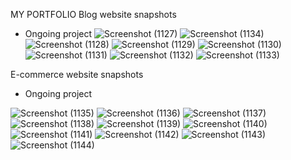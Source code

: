 MY PORTFOLIO
Blog website snapshots
- Ongoing project
![Screenshot (1127)](https://user-images.githubusercontent.com/83790746/162563292-c8fdcfe5-a270-412b-9612-7459056feb5e.png)
![Screenshot (1134)](https://user-images.githubusercontent.com/83790746/162563297-550d5821-9796-41f3-88c4-250fd4c940b8.png)
![Screenshot (1128)](https://user-images.githubusercontent.com/83790746/162563298-4de1ca32-e201-481b-b4ff-721054fbe8f1.png)
![Screenshot (1129)](https://user-images.githubusercontent.com/83790746/162563299-7239edf5-b831-4f2b-ae43-2ed4c2ecbe5e.png)
![Screenshot (1130)](https://user-images.githubusercontent.com/83790746/162563300-02a10d81-01aa-4ccc-8445-b5269fcf4a2b.png)
![Screenshot (1131)](https://user-images.githubusercontent.com/83790746/162563301-a9e16ac7-e6ce-4469-b252-48d9ba7f02f7.png)
![Screenshot (1132)](https://user-images.githubusercontent.com/83790746/162563302-339b89cc-d8b3-47d2-bd81-01283225f676.png)
![Screenshot (1133)](https://user-images.githubusercontent.com/83790746/162563303-cd85a6a2-caea-40e6-a5a9-459e134694e2.png)


E-commerce website snapshots
- Ongoing project

![Screenshot (1135)](https://user-images.githubusercontent.com/83790746/162563473-7dd8152a-44b2-44a9-b047-fa76e004300b.png)
![Screenshot (1136)](https://user-images.githubusercontent.com/83790746/162563477-9f53c8ae-1818-4dd8-8a78-6005728445ac.png)
![Screenshot (1137)](https://user-images.githubusercontent.com/83790746/162563479-012e8733-d2f8-4697-842b-d291d9814330.png)
![Screenshot (1138)](https://user-images.githubusercontent.com/83790746/162563520-ff5fe83f-39ce-4770-a97c-4410d2479384.png)
![Screenshot (1139)](https://user-images.githubusercontent.com/83790746/162563521-3d020f01-84e3-4f01-baa7-78042e132611.png)
![Screenshot (1140)](https://user-images.githubusercontent.com/83790746/162563523-d31df798-d4f4-40a9-8a72-9cae2ef6b2d4.png)
![Screenshot (1141)](https://user-images.githubusercontent.com/83790746/162563524-4c265175-bdde-4a74-9d25-7385e5c60463.png)
![Screenshot (1142)](https://user-images.githubusercontent.com/83790746/162563574-a86c09e1-ab1c-41eb-b04a-3bcc77caca28.png)
![Screenshot (1143)](https://user-images.githubusercontent.com/83790746/162563577-6e47b102-bf6a-41bb-a856-a4cb2827a0d7.png)
![Screenshot (1144)](https://user-images.githubusercontent.com/83790746/162563579-e3cae84a-761d-41c4-9f54-03fb36968727.png)
